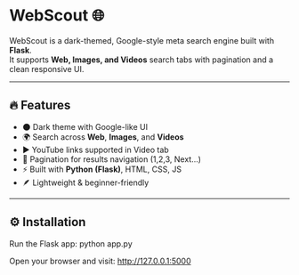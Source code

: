 # WebScout 🌐

WebScout is a dark-themed, Google-style meta search engine built with **Flask**.  
It supports **Web, Images, and Videos** search tabs with pagination and a clean responsive UI.  

---

## 🔥 Features
- 🌑 Dark theme with Google-like UI  
- 🌍 Search across **Web**, **Images**, and **Videos**  
- ▶️ YouTube links supported in Video tab  
- 📑 Pagination for results navigation (1,2,3, Next...)  
- ⚡ Built with **Python (Flask)**, HTML, CSS, JS  
- 🪶 Lightweight & beginner-friendly  

---

## ⚙️ Installation

Run the Flask app:
python app.py

Open your browser and visit:
http://127.0.0.1:5000
